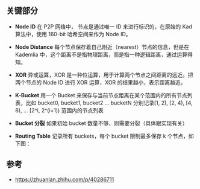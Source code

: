 ## 关键部分

-   **Node ID** 在 P2P 网络中， 节点是通过唯一 ID 来进行标识的，在原始的 Kad 算法中，使用 160-bit 哈希空间来作为 Node ID。  
    
-   **Node Distance** 每个节点保存着自己附近（nearest）节点的信息，但是在 Kademlia 中，这个距离不是指物理距离，而是指一种逻辑距离，通过运算得知。  
    
-   **XOR** 异或运算，XOR 是一种位运算，用于计算两个节点之间距离的远近。把两个节点的 Node ID 进行 XOR 运算，XOR 的结果越小，表示距离越近。  
    
-   **K-Bucket** 用一个 Bucket 来保存与当前节点距离在某个范围内的所有节点列表，比如 bucket0, bucket1, bucket2 ... bucketN 分别记录[1, 2), [2, 4), [4, 8), ... [2^i, 2^(i+1)) 范围内的节点列表  
    
-   **Bucket 分裂** 如果初始 bucket 数量不够，则需要分裂（具体跟实现有关）  
    
-   **Routing Table** 记录所有 buckets，每个 bucket 限制最多保存 k 个节点，如下图：

## 参考

- https://zhuanlan.zhihu.com/p/40286711